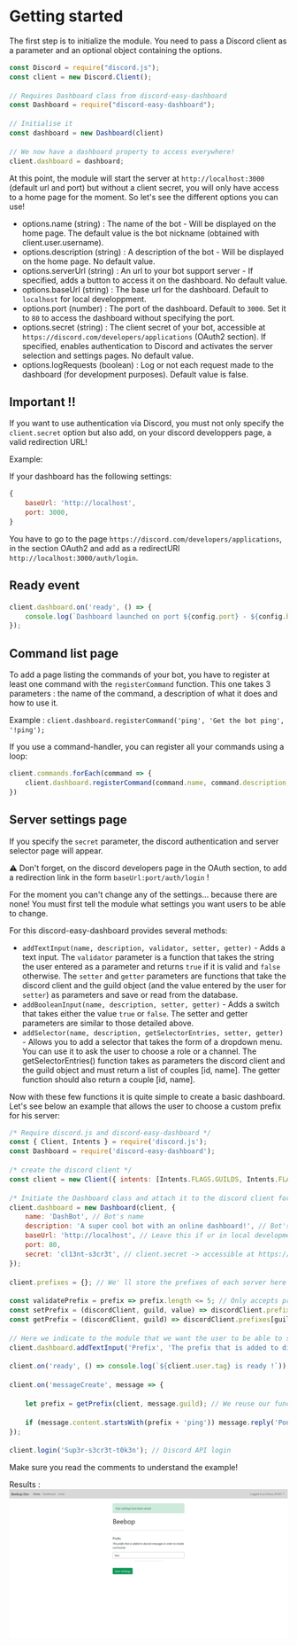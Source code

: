 # Getting started

The first step is to initialize the module.
You need to pass a Discord client as a parameter and an optional object containing the options.

```js
const Discord = require("discord.js");
const client = new Discord.Client();

// Requires Dashboard class from discord-easy-dashboard
const Dashboard = require("discord-easy-dashboard");

// Initialise it
const dashboard = new Dashboard(client)

// We now have a dashboard property to access everywhere!
client.dashboard = dashboard;
```

At this point, the module will start the server at `http://localhost:3000` (default url and port) but without a client secret, you will only have access to a home page for the moment. So let's see the different options you can use!

- options.name (string) : The name of the bot - Will be displayed on the home page. The default value is the bot nickname (obtained with client.user.username).
- options.description (string) : A description of the bot - Will be displayed on the home page. No default value.
- options.serverUrl (string) : An url to your bot support server - If specified, adds a button to access it on the dashboard. No default value.
- options.baseUrl (string) : The base url for the dashboard. Default to `localhost` for local developpment.
- options.port (number) : The port of the dashboard. Default to `3000`. Set it to `80` to access the dashboard without specifying the port.
- options.secret (string) : The client secret of your bot, accessible at `https://discord.com/developers/applications` (OAuth2 section). If specified, enables authentication to Discord and activates the server selection and settings pages. No default value.
- options.logRequests (boolean) : Log or not each request made to the dashboard (for development purposes). Default value is false.


## Important !! 

If you want to use authentication via Discord, you must not only specify the `client.secret` option but also add, on your discord developpers page, a valid redirection URL!

Example:

If your dashboard has the following settings: 
```js
{
    baseUrl: 'http://localhost',
    port: 3000,
}
```
You have to go to the page `https://discord.com/developers/applications`, in the section OAuth2 and add as a redirectURI `http://localhost:3000/auth/login`.

## Ready event

```js
client.dashboard.on('ready', () => {
    console.log(`Dashboard launched on port ${config.port} - ${config.baseUrl}${config.port === 80 ? '' : ':' + config.port}`);
});
```

## Command list page

To add a page listing the commands of your bot, you have to register at least one command with the `registerCommand` function. This one takes 3 parameters : the name of the command, a description of what it does and how to use it.

Example : `client.dashboard.registerCommand('ping', 'Get the bot ping', '!ping');`

If you use a command-handler, you can register all your commands using a loop:
```js
client.commands.forEach(command => {
    client.dashboard.registerCommand(command.name, command.description, command.usage);
})
```

## Server settings page

If you specify the `secret` parameter, the discord authentication and server selector page will appear.

⚠ Don't forget, on the discord developers page in the OAuth section, to add a redirection link in the form `baseUrl:port/auth/login` !

For the moment you can't change any of the settings... because there are none! You must first tell the module what settings you want users to be able to change. 

For this discord-easy-dashboard provides several methods:

- `addTextInput(name, description, validator, setter, getter)` - Adds a text input. The `validator` parameter is a function that takes the string the user entered as a parameter and returns `true` if it is valid and `false` otherwise. The `setter` and `getter` parameters are functions that take the discord client and the guild object (and the value entered by the user for `setter`) as parameters and save or read from the database.
- `addBooleanInput(name, description, setter, getter)` - Adds a switch that takes either the value `true` or `false`. The setter and getter parameters are similar to those detailed above.
- `addSelector(name, description, getSelectorEntries, setter, getter)` - Allows you to add a selector that takes the form of a dropdown menu. You can use it to ask the user to choose a role or a channel. The getSelectorEntries() function takes as parameters the discord client and the guild object and must return a list of couples [id, name]. The getter function should also return a couple [id, name].

Now with these few functions it is quite simple to create a basic dashboard. Let's see below an example that allows the user to choose a custom prefix for his server:

```js
/* Require discord.js and discord-easy-dashboard */
const { Client, Intents } = require('discord.js');
const Dashboard = require('discord-easy-dashboard');

/* create the discord client */
const client = new Client({ intents: [Intents.FLAGS.GUILDS, Intents.FLAGS.GUILD_MESSAGES] });

/* Initiate the Dashboard class and attach it to the discord client for easy access */
client.dashboard = new Dashboard(client, {
    name: 'DashBot', // Bot's name
    description: 'A super cool bot with an online dashboard!', // Bot's description
    baseUrl: 'http://localhost', // Leave this if ur in local development
    port: 80,
    secret: 'cl13nt-s3cr3t', // client.secret -> accessible at https://discord.com/developers/applications (OAuth2 section)
});

client.prefixes = {}; // We' ll store the prefixes of each server here

const validatePrefix = prefix => prefix.length <= 5; // Only accepts prefixes of up to 5 characters
const setPrefix = (discordClient, guild, value) => discordClient.prefixes[guild.id] = value; // Stores the prefix in the client.prefixes object
const getPrefix = (discordClient, guild) => discordClient.prefixes[guild.id] || '!'; // Get the prefix in the client.prefixes object or give the default one

// Here we indicate to the module that we want the user to be able to set the prefix of his bot
client.dashboard.addTextInput('Prefix', 'The prefix that is added to discord messages in order to invoke commands.', validatePrefix, setPrefix, getPrefix);

client.on('ready', () => console.log(`${client.user.tag} is ready !`)); // To know when the bot is launched

client.on('messageCreate', message => {
    
    let prefix = getPrefix(client, message.guild); // We reuse our function to gain in readability!

    if (message.content.startsWith(prefix + 'ping')) message.reply('Pong !'); // 🏓 :D
});

client.login('Sup3r-s3cr3t-t0k3n'); // Discord API login
```

Make sure you read the comments to understand the example!

Results : ![prefix example](assets/prefix%20example.png)